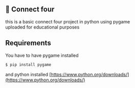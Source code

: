 ## 👋 Connect four
this is a basic connect four project in python using pygame<br/>
uploaded for educational purposes

## Requirements
You have to have pygame installed
```bash
$ pip install pygame
```
and python installed
[https://www.python.org/downloads/](https://www.python.org/downloads/)
